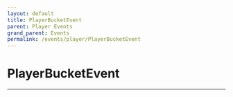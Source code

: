```yaml
---
layout: default
title: PlayerBucketEvent
parent: Player Events
grand_parent: Events
permalink: /events/player/PlayerBucketEvent
---
```


# PlayerBucketEvent

---
